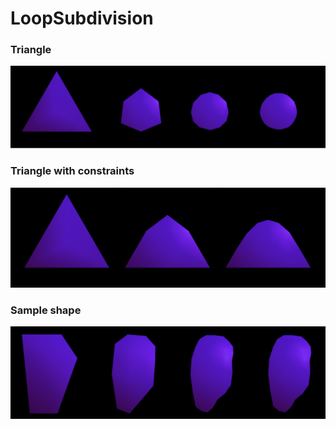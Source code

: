 # LoopSubdivision

### Triangle 
![alt text](https://github.com/drigil/LoopSubdivision/blob/master/example_outputs/triangle.png)

### Triangle with constraints
![alt text](https://github.com/drigil/LoopSubdivision/blob/master/example_outputs/triangle_constraint.png)

### Sample shape
![alt text](https://github.com/drigil/LoopSubdivision/blob/master/example_outputs/sample.png)

